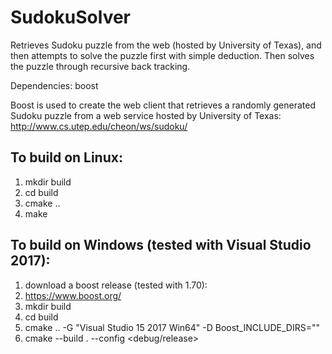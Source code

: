 # SudokuSolver
Retrieves Sudoku puzzle from the web (hosted by University of Texas), and then attempts to solve the puzzle first with simple deduction. Then solves the puzzle through recursive back tracking.

Dependencies: boost

Boost is used to create the web client that retrieves a randomly generated Sudoku puzzle from a web service hosted by University of Texas:
http://www.cs.utep.edu/cheon/ws/sudoku/


## To build on Linux:
1. mkdir build
2. cd build
3. cmake ..
4. make

## To build on Windows (tested with Visual Studio 2017):
1. download a boost release (tested with 1.70):
2. https://www.boost.org/
3. mkdir build
4. cd build
5. cmake .. -G "Visual Studio 15 2017 Win64" -D Boost_INCLUDE_DIRS="<Path To Boost download>"
6. cmake --build . --config <debug/release>
